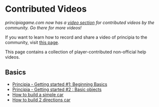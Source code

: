 # Contributed Videos
*principiagame.com now has a [video section](https://archive.principia-web.se/videos) for contributed videos by the community. Go there for more videos!*

If you want to learn how to record and share a video of principia to the community, visit [this page](Video_Recording).

This page contains a collection of player-contributed non-official help videos.

## Basics
* [Principia - Getting started #1: Beginning Basics](http://www.youtube.com/watch?v=ZvHcswGX6u8)
* [Principia - Getting started #2 : Basic objects](http://www.youtube.com/watch?v=uu59s7qhxho)
* [How to build a simple car](http://www.youtube.com/watch?v=3rTP0CTavM4)
* [How to build 2 directions car](http://www.youtube.com/watch?v=QvnI9JlvxPE)